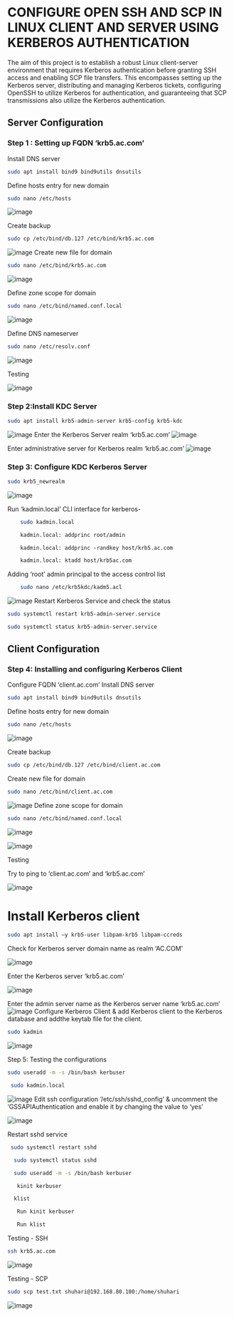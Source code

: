 
# CONFIGURE OPEN SSH AND SCP IN LINUX CLIENT AND SERVER USING KERBEROS AUTHENTICATION

The aim of this project is to establish a robust Linux client-server environment that requires Kerberos authentication before granting SSH access and enabling SCP file transfers. This encompasses setting up the Kerberos server, distributing and managing Kerberos tickets, configuring OpenSSH to utilize Kerberos for authentication, and guaranteeing that SCP transmissions also utilize the Kerberos authentication.

## Server Configuration

### Step 1 : Setting up FQDN ‘krb5.ac.com’

Install DNS server
```bash
sudo apt install bind9 bind9utils dnsutils
```
Define hosts entry for new domain
```bash
sudo nano /etc/hosts
```
![image](https://github.com/akshata9597/cdac-pg-ditiss/assets/149655684/2648dd31-22a2-4f2f-ab39-be12bcad992d)

Create backup
```bash
sudo cp /etc/bind/db.127 /etc/bind/krb5.ac.com 
```
![image](https://github.com/akshata9597/cdac-pg-ditiss/assets/149655684/acd43c54-ccdb-44dc-8e88-d69e74e78b7e)
Create new file for domain
```bash
sudo nano /etc/bind/krb5.ac.com
```

![image](https://github.com/akshata9597/cdac-pg-ditiss/assets/149655684/cd1f70c5-0bce-4084-9d15-70c334f7a5d4)


Define zone scope for domain
```bash
sudo nano /etc/bind/named.conf.local
```
![image](https://github.com/akshata9597/cdac-pg-ditiss/assets/149655684/5de2b12e-b11d-4487-9665-d50526573a69)

Define DNS nameserver
```bash
sudo nano /etc/resolv.conf 
```
![image](https://github.com/akshata9597/cdac-pg-ditiss/assets/149655684/1b6370b5-0e02-4969-98d7-0ebc2b4cec41)

 Testing
 
![image](https://github.com/akshata9597/cdac-pg-ditiss/assets/149655684/8cba1d40-514d-42e6-bd29-48449a106241)

### Step 2:Install KDC Server
```bash
sudo apt install krb5-admin-server krb5-config krb5-kdc
```
![image](https://github.com/akshata9597/cdac-pg-ditiss/assets/149655684/18a8f35a-9054-4fb4-956b-c4d22c44fe27)
Enter the Kerberos Server realm ‘krb5.ac.com’
![image](https://github.com/akshata9597/cdac-pg-ditiss/assets/149655684/f452352f-9f5f-4b08-a9a8-bd6aa24f5a7f)

Enter administrative server for Kerberos realm ‘krb5.ac.com’
![image](https://github.com/akshata9597/cdac-pg-ditiss/assets/149655684/3034d5f7-f228-4aff-b8b6-03abce653fd3)
### Step 3: Configure KDC Kerberos Server
```bash
sudo krb5_newrealm 
```
![image](https://github.com/akshata9597/cdac-pg-ditiss/assets/149655684/f480bebf-acf1-47da-bd2e-3b9639914293)

 Run ‘kadmin.local’ CLI interface for kerberos-

```bash
	sudo kadmin.local
```
```bash
	kadmin.local: addprinc root/admin 

```
```bsh
	kadmin.local: addprinc -randkey host/krb5.ac.com
```
```bash
	kadmin.local: ktadd host/krb5ac.com

```
 Adding ‘root’ admin principal to the access control list
```bash
	sudo nano /etc/krb5kdc/kadm5.acl
```
![image](https://github.com/akshata9597/cdac-pg-ditiss/assets/149655684/f495bc83-b0a3-4692-b499-f0faf914bbc7)
 Restart Kerberos Service and check the status

```bash
sudo systemctl restart krb5-admin-server.service 
```
```bash
sudo systemctl status krb5-admin-server.service 
```
## Client Configuration
### Step 4: Installing and configuring Kerberos Client
Configure FQDN ‘client.ac.com’
Install DNS server
```bash
sudo apt install bind9 bind9utils dnsutils 
```
Define hosts entry for new domain

```bash
sudo nano /etc/hosts 
```
![image](https://github.com/akshata9597/cdac-pg-ditiss/assets/149655684/e44e7d8a-6afe-448a-a4a5-5f2fa34ffae7)


 Create backup
```bash
sudo cp /etc/bind/db.127 /etc/bind/client.ac.com

```
 Create new file for domain
```bash
sudo nano /etc/bind/client.ac.com
```
![image](https://github.com/akshata9597/cdac-pg-ditiss/assets/149655684/ad62adf4-503b-4120-af86-3f68f5830762)
 Define zone scope for domain
 ```bash
sudo nano /etc/bind/named.conf.local
```
![image](https://github.com/akshata9597/cdac-pg-ditiss/assets/149655684/353b3a1e-7397-4801-a63f-a3d7ee6c5f5a)

![image](https://github.com/akshata9597/cdac-pg-ditiss/assets/149655684/910d8deb-d2a4-4788-8896-b97f51d90991)

Testing

Try to ping to ‘client.ac.com’ and ‘krb5.ac.com’

![image](https://github.com/akshata9597/cdac-pg-ditiss/assets/149655684/dfda7388-f206-4e88-9a14-17167efc1fde)
# Install Kerberos client
```bash
sudo apt install –y krb5-user libpam-krb5 libpam-ccreds
```

Check for Kerberos server domain name as realm ‘AC.COM’

![image](https://github.com/akshata9597/cdac-pg-ditiss/assets/149655684/58999ee7-a25a-4778-9b69-c7e880b3df15)

Enter the Kerberos server ‘krb5.ac.com’

![image](https://github.com/akshata9597/cdac-pg-ditiss/assets/149655684/88be31e6-c04d-4db3-9921-b94e66a26d02)

Enter the admin server name as the Kerberos server name ‘krb5.ac.com’
![image](https://github.com/akshata9597/cdac-pg-ditiss/assets/149655684/43f3d859-01f4-412b-8e0f-71899f51d7b6)
Configure Kerberos Client & add Kerberos client to the Kerberos database and addthe keytab file for the client.

```bash
sudo kadmin
```
![image](https://github.com/akshata9597/cdac-pg-ditiss/assets/149655684/b0f3ac3d-d556-484b-9cb0-2cfcd0981981)

Step 5: Testing the configurations
```bash
sudo useradd -m -s /bin/bash kerbuser
```
```bash
 sudo kadmin.local
```
![image](https://github.com/akshata9597/cdac-pg-ditiss/assets/149655684/5846f6cd-d50c-4d97-b331-206418919a8b)
	Edit ssh configuration ‘/etc/ssh/sshd_config’ & uncomment the ‘GSSAPIAuthentication	and enable it by changing the value to ‘yes’

 ![image](https://github.com/akshata9597/cdac-pg-ditiss/assets/149655684/a35e826b-ff24-43db-9021-f1ab3c313b22)


Restart sshd service

```bash
 sudo systemctl restart sshd
```
```bash
  sudo systemctl status sshd
```
```bash
  sudo useradd -m -s /bin/bash kerbuser
```
```bash
   kinit kerbuser
```
```bash
  klist
```
```bash
   Run kinit kerbuser
```
```bash
   Run klist
```
Testing - SSH
```bash
ssh krb5.ac.com
```

![image](https://github.com/akshata9597/cdac-pg-ditiss/assets/149655684/e5f85911-ae24-4d73-82ad-3621da64320e)

Testing - SCP
```bash
sudo scp test.txt shuhari@192.168.80.100:/home/shuhari
```

![image](https://github.com/akshata9597/cdac-pg-ditiss/assets/149655684/b830d5fe-c3db-4754-b174-b82543fccd08)
